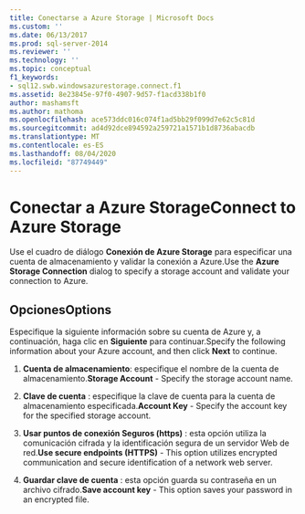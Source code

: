 ```yaml
---
title: Conectarse a Azure Storage | Microsoft Docs
ms.custom: ''
ms.date: 06/13/2017
ms.prod: sql-server-2014
ms.reviewer: ''
ms.technology: ''
ms.topic: conceptual
f1_keywords:
- sql12.swb.windowsazurestorage.connect.f1
ms.assetid: 8e23845e-97f0-4907-9d57-f1acd338b1f0
author: mashamsft
ms.author: mathoma
ms.openlocfilehash: ace573ddc016c074f1ad5bb29f099d7e62c5c81d
ms.sourcegitcommit: ad4d92dce894592a259721a1571b1d8736abacdb
ms.translationtype: MT
ms.contentlocale: es-ES
ms.lasthandoff: 08/04/2020
ms.locfileid: "87749449"
---
```

# <a name="connect-to-azure-storage"></a><span data-ttu-id="b07df-102">Conectar a Azure Storage</span><span class="sxs-lookup"><span data-stu-id="b07df-102">Connect to Azure Storage</span></span>
  <span data-ttu-id="b07df-103">Use el cuadro de diálogo **Conexión de Azure Storage** para especificar una cuenta de almacenamiento y validar la conexión a Azure.</span><span class="sxs-lookup"><span data-stu-id="b07df-103">Use the **Azure Storage Connection** dialog to specify a storage account and validate your connection to Azure.</span></span>  
  
## <a name="options"></a><span data-ttu-id="b07df-104">Opciones</span><span class="sxs-lookup"><span data-stu-id="b07df-104">Options</span></span>  
 <span data-ttu-id="b07df-105">Especifique la siguiente información sobre su cuenta de Azure y, a continuación, haga clic en **Siguiente** para continuar.</span><span class="sxs-lookup"><span data-stu-id="b07df-105">Specify the following information about your Azure account, and then click **Next** to continue.</span></span>  
  
1.  <span data-ttu-id="b07df-106">**Cuenta de almacenamiento**: especifique el nombre de la cuenta de almacenamiento.</span><span class="sxs-lookup"><span data-stu-id="b07df-106">**Storage Account** - Specify the storage account name.</span></span>  
  
2.  <span data-ttu-id="b07df-107">**Clave de cuenta** : especifique la clave de cuenta para la cuenta de almacenamiento especificada.</span><span class="sxs-lookup"><span data-stu-id="b07df-107">**Account Key** - Specify the account key for the specified storage account.</span></span>  
  
3.  <span data-ttu-id="b07df-108">**Usar puntos de conexión Seguros (https)** : esta opción utiliza la comunicación cifrada y la identificación segura de un servidor Web de red.</span><span class="sxs-lookup"><span data-stu-id="b07df-108">**Use secure endpoints (HTTPS)** - This option utilizes encrypted communication and secure identification of a network web server.</span></span>  
  
4.  <span data-ttu-id="b07df-109">**Guardar clave de cuenta** : esta opción guarda su contraseña en un archivo cifrado.</span><span class="sxs-lookup"><span data-stu-id="b07df-109">**Save account key** - This option saves your password in an encrypted file.</span></span>  
  
  
